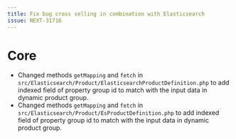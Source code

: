 ```yaml
---
title: Fix bug cross selling in combination with Elasticsearch
issue: NEXT-31716
---
```

# Core
* Changed methods `getMapping` and `fetch` in `src/Elasticsearch/Product/ElasticsearchProductDefinition.php` to add indexed field of property group id to match with the input data in dynamic product group.
* Changed methods `getMapping` and `fetch` in `src/Elasticsearch/Product/EsProductDefinition.php` to add indexed field of property group id to match with the input data in dynamic product group.

